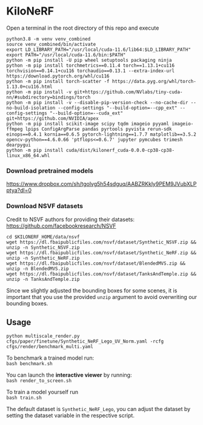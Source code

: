 
# KiloNeRF

Open a terminal in the root directory of this repo and execute 
```
python3.8 -m venv venv_combined
source venv_combined/bin/activate
export LD_LIBRARY_PATH="/usr/local/cuda-11.6/lib64:$LD_LIBRARY_PATH"
export PATH="/usr/local/cuda-11.6/bin:$PATH"
python -m pip install -U pip wheel setuptools packaging ninja
python -m pip install torchmetrics==0.11.4 torch==1.13.1+cu116 torchvision==0.14.1+cu116 torchaudio==0.13.1 --extra-index-url https://download.pytorch.org/whl/cu116
python -m pip install torch-scatter -f https://data.pyg.org/whl/torch-1.13.0+cu116.html
python -m pip install -v git+https://github.com/NVlabs/tiny-cuda-nn/#subdirectory=bindings/torch
python -m pip install -v --disable-pip-version-check --no-cache-dir --no-build-isolation --config-settings "--build-option=--cpp_ext" --config-settings "--build-option=--cuda_ext" git+https://github.com/NVIDIA/apex
python -m pip install scikit-image scipy tqdm imageio pyyaml imageio-ffmpeg lpips ConfigArgParse pandas pyrtools pyvista rerun-sdk einops==0.4.1 kornia==0.6.5 pytorch-lightning==1.7.7 matplotlib==3.5.2 opencv-python==4.6.0.66 'ptflops<=0.6.7' jupyter pymcubes trimesh dearpygui
python -m pip install cuda/dist/kilonerf_cuda-0.0.0-cp38-cp38-linux_x86_64.whl
```

### Download pretrained models
https://www.dropbox.com/sh/tgolvg5h54sdguq/AABZRKkly9PEM9JVubXLPptya?dl=0

### Download NSVF datasets
Credit to NSVF authors for providing their datasets: https://github.com/facebookresearch/NSVF

```
cd $KILONERF_HOME/data/nsvf
wget https://dl.fbaipublicfiles.com/nsvf/dataset/Synthetic_NSVF.zip && unzip -n Synthetic_NSVF.zip
wget https://dl.fbaipublicfiles.com/nsvf/dataset/Synthetic_NeRF.zip && unzip -n Synthetic_NeRF.zip
wget https://dl.fbaipublicfiles.com/nsvf/dataset/BlendedMVS.zip && unzip -n BlendedMVS.zip
wget https://dl.fbaipublicfiles.com/nsvf/dataset/TanksAndTemple.zip && unzip -n TanksAndTemple.zip
```
Since we slightly adjusted the bounding boxes for some scenes, it is important that you
use the provided `unzip` argument to avoid overwriting our bounding boxes.

## Usage

```
python multiscale_render.py cfgs/paper/finetune/Synthetic_NeRF_Lego_UV_Norm.yaml -rcfg cfgs/render/benchmark_multi.yaml
```


To benchmark a trained model run:  
`bash benchmark.sh`

You can launch the **interactive viewer** by running:  
`bash render_to_screen.sh`

To train a model yourself run  
`bash train.sh`

The default dataset is `Synthetic_NeRF_Lego`, you can adjust the dataset by
setting the dataset variable in the respective script.
